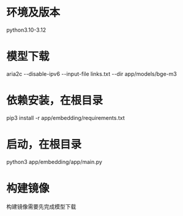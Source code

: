 # 环境及版本
python3.10-3.12

# 模型下载
aria2c --disable-ipv6 --input-file links.txt --dir app/models/bge-m3

# 依赖安装，在根目录

pip3 install -r app/embedding/requirements.txt

# 启动，在根目录
python3 app/embedding/app/main.py

# 构建镜像

构建镜像需要先完成模型下载